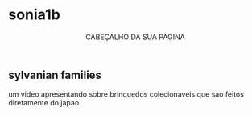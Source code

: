 # sonia1b
<header> CABEÇALHO DA SUA PAGINA </header>
<section class="chamada">
<div class="chamada-texto">
<h1> sylvanian families </h1>
<p> um video apresentando sobre brinquedos colecionaveis que sao feitos diretamente do japao </p>
</div>
<div>
<!-- https://www.youtube.com/watch?v=BwBpEsSSrLw –>
</div>
</section>
